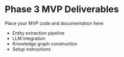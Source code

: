 # Phase 3 MVP Deliverables

Place your MVP code and documentation here:

- Entity extraction pipeline
- LLM integration
- Knowledge graph construction
- Setup instructions
